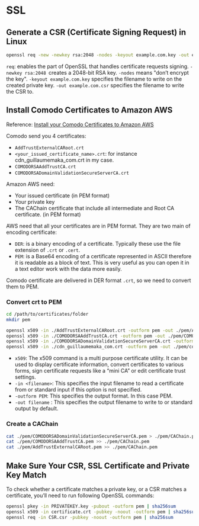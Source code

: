 # SSL

## Generate a CSR (Certificate Signing Request) in Linux

```sh
openssl req -new -newkey rsa:2048 -nodes -keyout example.com.key -out example.com.csr
```

`req`: enables the part of OpenSSL that handles certificate requests signing.
`-newkey rsa:2048 `creates a 2048-bit RSA key.
`-nodes` means "don’t encrypt the key".
`-keyout example.com.key` specifies the filename to write on the created private key.
`-out example.com.csr` specifies the filename to write the CSR to.


## Install Comodo Certificates to Amazon AWS 

Reference: [Install your Comodo Certificates to Amazon AWS](https://guillaumemaka.com/2015/05/06/install-your-comodo-certificates-to-amazon-aws/)

Comodo send you 4 certificates:

- `AddTrustExternalCARoot.crt`
- `<your_issued_certificate_name>.crt`: for instance cdn_guillaumemaka_com.crt in my case.
- `COMODORSAAddTrustCA.crt`
- `COMODORSADomainValidationSecureServerCA.crt`

Amazon AWS need:

- Your issued certificate (in PEM format)
- Your private key
- The CAChain certificate that include all intermediate and Root CA certificate. (in PEM format)

AWS need that all your certificates are in PEM format. They are two main of encoding certificate:

- `DER`: is a binary encoding of a certificate. Typically these use the file extension of `.crt` or `.cert`.
- `PEM`: is a Base64 encoding of a certificate represented in ASCII therefore it is readable as a block of text. This is very useful as you can open it in a text editor work with the data more easily.

Comodo certificate are delivered in DER format `.crt`, so we need to convert them to PEM.

### Convert crt to PEM

```sh
cd /path/to/certificates/folder
mkdir pem

openssl x509 -in ./AddTrustExternalCARoot.crt -outform pem -out ./pem/AddTrustExternalCARoot.pem
openssl x509 -in ./COMODORSAAddTrustCA.crt -outform pem -out ./pem/COMODORSAAddTrustCA.pem
openssl x509 -in ./COMODORSADomainValidationSecureServerCA.crt -outform pem -out ./pem/COMODORSADomainValidationSecureServerCA.pem
openssl x509 -in ./cdn_guillaumemaka_com.crt -outform pem -out ./pem/cdn_guillaumemaka_com.pem
```

- `x509`: The x509 command is a multi purpose certificate utility. It can be used to display certificate information, convert certificates to various forms, sign certificate requests like a “mini CA” or edit certificate trust settings.
- `-in <filename>`: This specifies the input filename to read a certificate from or standard input if this option is not specified.
- `-outform PEM`: This specifies the output format. In this case PEM.
- `-out filename` : This specifies the output filename to write to or standard output by default.


### Create a CAChain

```sh
cat ./pem/COMODORSADomainValidationSecureServerCA.pem > ./pem/CAChain.pem
cat ./pem/COMODORSAAddTrustCA.pem >> ./pem/CAChain.pem
cat ./pem/AddTrustExternalCARoot.pem >> ./pem/CAChain.pem
```


## Make Sure Your CSR, SSL Certificate and Private Key Match

To check whether a certificate matches a private key, or a CSR matches a certificate, you’ll need to run following OpenSSL commands:

```sh
openssl pkey -in PRIVATEKEY.key -pubout -outform pem | sha256sum
openssl x509 -in certificate.crt -pubkey -noout -outform pem | sha256sum
openssl req -in CSR.csr -pubkey -noout -outform pem | sha256sum
```
